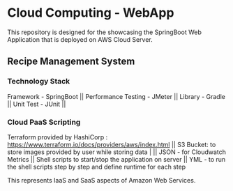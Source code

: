 
# Cloud Computing - WebApp
This repository is designed for the showcasing the SpringBoot Web Application that is deployed on AWS Cloud Server.

## Recipe Management System
### Technology Stack
Framework - SpringBoot || 
Performance Testing - JMeter || 
Library - Gradle || 
Unit Test - JUnit || 

### Cloud PaaS Scripting
Terraform provided by HashiCorp : https://www.terraform.io/docs/providers/aws/index.html 
|| S3 Bucket: to store images provided by user while storing data | 
 || JSON - for Cloudwatch Metrics
 || Shell scripts to start/stop the application on server
 || YML - to run the shell scripts step by step and define runtime for each step
 
 This represents IaaS and SaaS aspects of Amazon Web Services.

